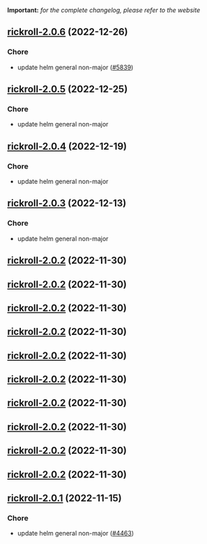**Important:**
*for the complete changelog, please refer to the website*




## [rickroll-2.0.6](https://github.com/truecharts/charts/compare/rickroll-2.0.5...rickroll-2.0.6) (2022-12-26)

### Chore

- update helm general non-major ([#5839](https://github.com/truecharts/charts/issues/5839))
  
  


## [rickroll-2.0.5](https://github.com/truecharts/charts/compare/rickroll-2.0.4...rickroll-2.0.5) (2022-12-25)

### Chore

- update helm general non-major
  
  


## [rickroll-2.0.4](https://github.com/truecharts/charts/compare/rickroll-2.0.3...rickroll-2.0.4) (2022-12-19)

### Chore

- update helm general non-major
  
  


## [rickroll-2.0.3](https://github.com/truecharts/charts/compare/rickroll-2.0.2...rickroll-2.0.3) (2022-12-13)

### Chore

- update helm general non-major
  
  


## [rickroll-2.0.2](https://github.com/truecharts/charts/compare/rickroll-2.0.1...rickroll-2.0.2) (2022-11-30)




## [rickroll-2.0.2](https://github.com/truecharts/charts/compare/rickroll-2.0.1...rickroll-2.0.2) (2022-11-30)




## [rickroll-2.0.2](https://github.com/truecharts/charts/compare/rickroll-2.0.1...rickroll-2.0.2) (2022-11-30)




## [rickroll-2.0.2](https://github.com/truecharts/charts/compare/rickroll-2.0.1...rickroll-2.0.2) (2022-11-30)




## [rickroll-2.0.2](https://github.com/truecharts/charts/compare/rickroll-2.0.1...rickroll-2.0.2) (2022-11-30)




## [rickroll-2.0.2](https://github.com/truecharts/charts/compare/rickroll-2.0.1...rickroll-2.0.2) (2022-11-30)




## [rickroll-2.0.2](https://github.com/truecharts/charts/compare/rickroll-2.0.1...rickroll-2.0.2) (2022-11-30)




## [rickroll-2.0.2](https://github.com/truecharts/charts/compare/rickroll-2.0.1...rickroll-2.0.2) (2022-11-30)




## [rickroll-2.0.2](https://github.com/truecharts/charts/compare/rickroll-2.0.1...rickroll-2.0.2) (2022-11-30)




## [rickroll-2.0.2](https://github.com/truecharts/charts/compare/rickroll-2.0.1...rickroll-2.0.2) (2022-11-30)




## [rickroll-2.0.1](https://github.com/truecharts/charts/compare/rickroll-2.0.0...rickroll-2.0.1) (2022-11-15)

### Chore

- update helm general non-major ([#4463](https://github.com/truecharts/charts/issues/4463))
  
  
